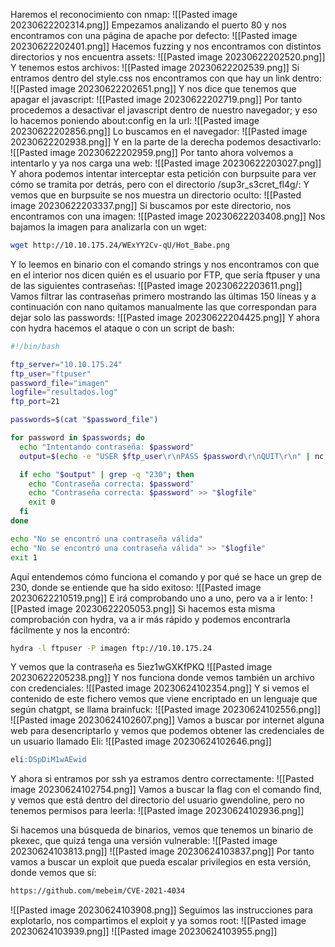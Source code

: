 Haremos el reconocimiento con nmap:
![[Pasted image 20230622202314.png]]
Empezamos analizando el puerto 80 y nos encontramos con una página de apache por defecto:
![[Pasted image 20230622202401.png]]
Hacemos fuzzing y nos encontramos con distintos directorios y nos encuentra assets:
![[Pasted image 20230622202520.png]]
Y tenemos estos archivos:
![[Pasted image 20230622202539.png]]
Si entramos dentro del style.css nos encontramos con que hay un link dentro:
![[Pasted image 20230622202651.png]]
Y nos dice que tenemos que apagar el javascript:
![[Pasted image 20230622202719.png]]
Por tanto procedemos a desactivar el javascript dentro de nuestro navegador; y eso lo hacemos poniendo about:config en la url:
![[Pasted image 20230622202856.png]]
Lo buscamos en el navegador:
![[Pasted image 20230622202938.png]]
Y en la parte de la derecha podemos desactivarlo:
![[Pasted image 20230622202959.png]]
Por tanto ahora volvemos a intentarlo y ya nos carga una web:
![[Pasted image 20230622203027.png]]
Y ahora podemos intentar interceptar esta petición con burpsuite para ver cómo se tramita por detrás, pero con el directorio /sup3r_s3cret_fl4g/:
Y vemos que en burpsuite se nos muestra un directorio oculto:
![[Pasted image 20230622203337.png]]
Si buscamos por este directorio, nos encontramos con una imagen:
![[Pasted image 20230622203408.png]]
Nos bajamos la imagen para analizarla con un wget:
```bash
wget http://10.10.175.24/WExYY2Cv-qU/Hot_Babe.png
```
Y lo leemos en binario con el comando strings y nos encontramos con que en el interior nos dicen quién es el usuario por FTP, que sería ftpuser y una de las siguientes contraseñas:
![[Pasted image 20230622203611.png]]
Vamos filtrar las contraseñas primero mostrando las últimas 150 líneas y a continuación con nano quitamos manualmente las que correspondan para dejar solo las passwords:
![[Pasted image 20230622204425.png]]
Y ahora con hydra hacemos el ataque o con un script de bash:
```bash
#!/bin/bash

ftp_server="10.10.175.24"
ftp_user="ftpuser"
password_file="imagen"
logfile="resultados.log"
ftp_port=21

passwords=$(cat "$password_file")

for password in $passwords; do
  echo "Intentando contraseña: $password"
  output=$(echo -e "USER $ftp_user\r\nPASS $password\r\nQUIT\r\n" | nc -w 2 "$ftp_server" "$ftp_port")

  if echo "$output" | grep -q "230"; then
    echo "Contraseña correcta: $password"
    echo "Contraseña correcta: $password" >> "$logfile"
    exit 0
  fi
done

echo "No se encontró una contraseña válida"
echo "No se encontró una contraseña válida" >> "$logfile"
exit 1
```
Aquí entendemos cómo funciona el comando y por qué se hace un grep de 230, donde se entiende que ha sido exitoso:
![[Pasted image 20230622210519.png]]
E irá comprobando uno a uno, pero va a ir lento:
![[Pasted image 20230622205053.png]]
Si hacemos esta misma comprobación con hydra, va a ir más rápido y podemos encontrarla fácilmente y nos la encontró:
```bash
hydra -l ftpuser -P imagen ftp://10.10.175.24
```
Y vemos que la contraseña es 5iez1wGXKfPKQ
![[Pasted image 20230622205238.png]]
Y nos funciona donde vemos también un archivo con credenciales:
![[Pasted image 20230624102354.png]]
Y si vemos el contenido de este fichero vemos que viene encriptado en un lenguaje que según chatgpt, se llama brainfuck:
![[Pasted image 20230624102556.png]]
![[Pasted image 20230624102607.png]]
Vamos a buscar por internet alguna web para desencriptarlo y vemos que podemos obtener las credenciales de un usuario llamado Eli:
![[Pasted image 20230624102646.png]]
```sql
eli:DSpDiM1wAEwid
```
Y ahora si entramos por ssh ya estramos dentro correctamente:
![[Pasted image 20230624102754.png]]
Vamos a buscar la flag con el comando find, y vemos que está dentro del directorio del usuario gwendoline, pero no tenemos permisos para leerla:
![[Pasted image 20230624102936.png]]

Si hacemos una búsqueda de binarios, vemos que tenemos un binario de pkexec, que quizá tenga una versión vulnerable:
![[Pasted image 20230624103813.png]]
![[Pasted image 20230624103837.png]]
Por tanto vamos a buscar un exploit que pueda escalar privilegios en esta versión, donde vemos que sí:
```bash
https://github.com/mebeim/CVE-2021-4034
```
![[Pasted image 20230624103908.png]]
Seguimos las instrucciones para explotarlo, nos compartimos el exploit y ya somos root:
![[Pasted image 20230624103939.png]]
![[Pasted image 20230624103955.png]]
